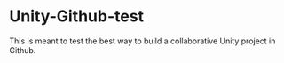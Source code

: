 # Unity-Github-test
This is meant to test the best way to build a collaborative Unity project in Github.
